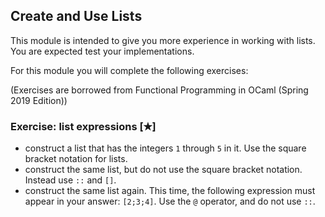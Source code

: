 ## Create and Use Lists

This module is intended to give you more experience in working with lists.
You are expected test your implementations. 

For this module you will complete the following exercises:

(Exercises are borrowed from Functional Programming in OCaml (Spring 2019 Edition))

### Exercise: list expressions [✭]

- construct a list that has the integers `1` through `5` in it. Use the square bracket notation for lists.
- construct the same list, but do not use the square bracket notation. Instead use `::` and `[]`.
- construct the same list again. This time, the following expression must appear in your answer: `[2;3;4]`. Use the `@` operator, and do not use `::`.

